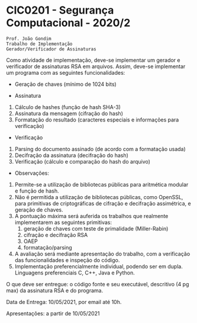 # CIC0201 - Segurança Computacional - 2020/2

    Prof. João Gondim
    Trabalho de Implementação
    Gerador/Verificador de Assinaturas

Como atividade de implementação, deve-se implementar um gerador e verificador de assinaturas RSA em arquivos. Assim, deve-se implementar um programa com as seguintes funcionalidades:

* Geração de chaves (mínimo de 1024 bits)

* Assinatura

1. Cálculo de hashes (função de hash SHA-3)
2. Assinatura da mensagem (cifração do hash)
3. Formatação do resultado (caracteres especiais e informações para verificação)

* Verificação

1. Parsing do documento assinado (de acordo com a formatação usada)
2. Decifração da assinatura (decifração do hash)
3. Verificação (cálculo e comparação do hash do arquivo)

* Observações:

1. Permite-se a utilização de bibliotecas públicas para aritmética modular e função de hash.
2. Não é permitida a utilização de bibliotecas públicas, como OpenSSL, para primitivas de
criptográficas de cifração e decifração assimétrica, e geração de chaves.
3. A pontuação máxima será auferida os trabalhos que realmente implementarem as
seguintes primitivas:
    1. geração de chaves com teste de primalidade (Miller-Rabin)
    2. cifração e decifração RSA
    3. OAEP
    4. formatação/parsing
4. A avaliação será mediante apresentação do trabalho, com a verificação das
funcionalidades e inspeção do código.
5. Implementação preferencialmente individual, podendo ser em dupla. Linguagens
preferenciais C, C++, Java e Python.

O que deve ser entregue: o código fonte e seu executável, descritivo (4 pg max) da assinatura
RSA e do programa.

Data de Entrega: 10/05/2021, por email até 10h.

Apresentações: a partir de 10/05/2021